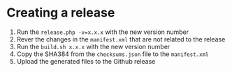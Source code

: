 # Creating a release
1. Run the `release.php -v=x.x.x` with the new version number
2. Rever the changes in the `manifest.xml` that are not related to the release   
2. Run the `build.sh x.x.x` with the new version number
3. Copy the SHA384 from the `checksums.json` file to the `manifest.xml`
4. Upload the generated files to the Github release

